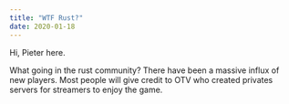 ```yaml
---
title: "WTF Rust?"
date: 2020-01-18
---
```


Hi, Pieter here.

What going in the rust community? There have been a massive influx of new players.
Most people will give credit to OTV who created privates servers for streamers
to enjoy the game.
